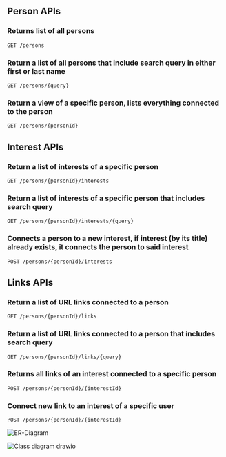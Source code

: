 

## Person APIs

### Returns list of all persons
`GET /persons`

### Return a list of all persons that include search query in either first or last name
`GET /persons/{query}`

### Return a view of a specific person, lists everything connected to the person
`GET /persons/{personId}`

## Interest APIs

### Return a list of interests of a specific person
`GET /persons/{personId}/interests`

### Return a list of interests of a specific person that includes search query
`GET /persons/{personId}/interests/{query}`

### Connects a person to a new interest, if interest (by its title) already exists, it connects the person to said interest
`POST /persons/{personId}/interests`

## Links APIs

### Return a list of URL links connected to a person
`GET /persons/{personId}/links`

### Return a list of URL links connected to a person that includes search query
`GET /persons/{personId}/links/{query}`

### Returns all links of an interest connected to a specific person
`POST /persons/{personId}/{interestId}`

### Connect new link to an interest of a specific user
`POST /persons/{personId}/{interestId}`


![ER-Diagram](https://github.com/bentonaw/MinimalAPIproject/assets/98620169/a10c5075-743a-426f-9a8f-e3eed7a93dc2)


![Class diagram drawio](https://github.com/bentonaw/MinimalAPIproject/assets/98620169/18f0891e-ba4e-4917-8f67-4f9ad85bad54)
